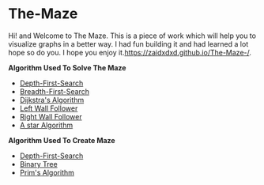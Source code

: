 # The-Maze

Hi! and Welcome to The Maze. This is a piece of work which will help you to visualize graphs in a better way. I had fun building it and had learned a lot hope so do you. I hope you enjoy it.https://zaidxdxd.github.io/The-Maze-/. 


**Algorithm Used To Solve The Maze**

- [Depth-First-Search](https://en.wikipedia.org/wiki/Depth-first_search)
- [Breadth-First-Search](https://en.wikipedia.org/wiki/Breadth-first_search)
- [Dijkstra's Algorithm](https://en.wikipedia.org/wiki/Dijkstra%27s_algorithm)
- [Left Wall Follower](https://en.wikipedia.org/wiki/Maze_solving_algorithm#Wall_follower)
- [Right Wall Follower](https://en.wikipedia.org/wiki/Maze_solving_algorithm#Wall_follower)
- [A star Algorithm](https://en.wikipedia.org/wiki/A*_search_algorithm)
  
**Algorithm Used To Create Maze**

 - [Depth-First-Search](https://en.wikipedia.org/wiki/Depth-first_search)
 - [Binary Tree](https://youtu.be/BDXm568ql34)
 - [Prim's Algorithm](https://en.wikipedia.org/wiki/Prim%27s_algorithm)
 
